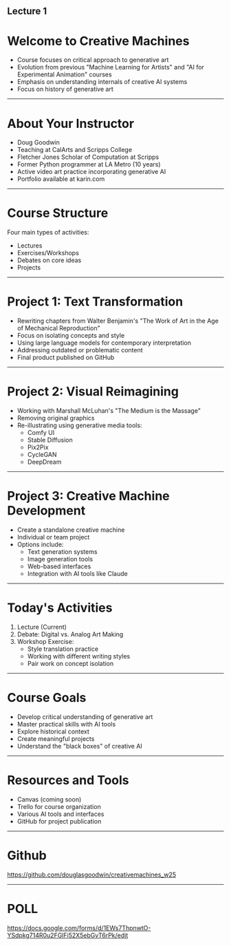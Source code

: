 ## Lecture 1

# Welcome to Creative Machines

- Course focuses on critical approach to generative art
- Evolution from previous "Machine Learning for Artists" and "AI for Experimental Animation" courses
- Emphasis on understanding internals of creative AI systems
- Focus on history of generative art

---

# About Your Instructor

- Doug Goodwin
- Teaching at CalArts and Scripps College
- Fletcher Jones Scholar of Computation at Scripps
- Former Python programmer at LA Metro (10 years)
- Active video art practice incorporating generative AI
- Portfolio available at karin.com

---

# Course Structure

Four main types of activities:

- Lectures
- Exercises/Workshops
- Debates on core ideas
- Projects

---

# Project 1: Text Transformation

- Rewriting chapters from Walter Benjamin's "The Work of Art in the Age of Mechanical Reproduction"
- Focus on isolating concepts and style
- Using large language models for contemporary interpretation
- Addressing outdated or problematic content
- Final product published on GitHub

---

# Project 2: Visual Reimagining

- Working with Marshall McLuhan's "The Medium is the Massage"
- Removing original graphics
- Re-illustrating using generative media tools:
  - Comfy UI
  - Stable Diffusion
  - Pix2Pix
  - CycleGAN
  - DeepDream

---

# Project 3: Creative Machine Development

- Create a standalone creative machine
- Individual or team project
- Options include:
  - Text generation systems
  - Image generation tools
  - Web-based interfaces
  - Integration with AI tools like Claude

---

# Today's Activities

1. Lecture (Current)
2. Debate: Digital vs. Analog Art Making
3. Workshop Exercise:
   - Style translation practice
   - Working with different writing styles
   - Pair work on concept isolation

---

# Course Goals

- Develop critical understanding of generative art
- Master practical skills with AI tools
- Explore historical context
- Create meaningful projects
- Understand the "black boxes" of creative AI

---

# Resources and Tools

- Canvas (coming soon)
- Trello for course organization
- Various AI tools and interfaces
- GitHub for project publication


---

# Github

https://github.com/douglasgoodwin/creativemachines_w25


---


# POLL

https://docs.google.com/forms/d/1EWs7ThpnwtO-YSdpkg714R0u2FGlFi52X5ebGvT6rPk/edit
